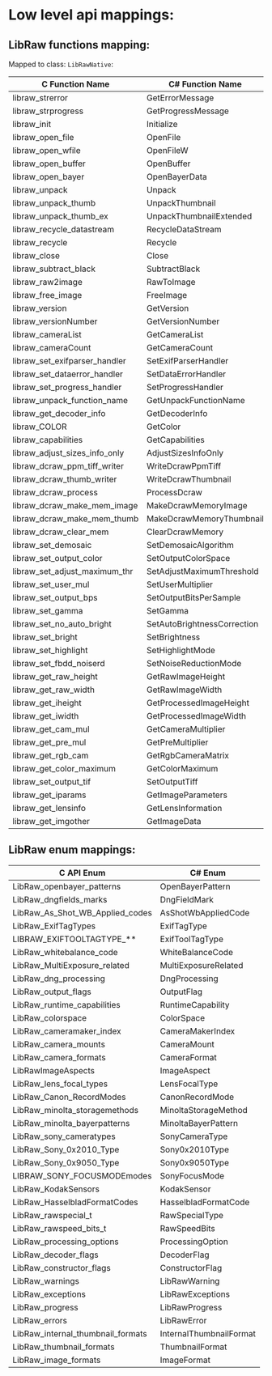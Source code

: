 # Low level api mappings:

## LibRaw functions mapping:
Mapped to class: `LibRawNative`:

| C Function Name               | C# Function Name            |
| ----------------------------- | --------------------------- |
| libraw_strerror               | GetErrorMessage             |
| libraw_strprogress            | GetProgressMessage          |
| libraw_init                   | Initialize                  |
| libraw_open_file              | OpenFile                    |
| libraw_open_wfile             | OpenFileW                   |
| libraw_open_buffer            | OpenBuffer                  |
| libraw_open_bayer             | OpenBayerData               |
| libraw_unpack                 | Unpack                      |
| libraw_unpack_thumb           | UnpackThumbnail             |
| libraw_unpack_thumb_ex        | UnpackThumbnailExtended     |
| libraw_recycle_datastream     | RecycleDataStream           |
| libraw_recycle                | Recycle                     |
| libraw_close                  | Close                       |
| libraw_subtract_black         | SubtractBlack               |
| libraw_raw2image              | RawToImage                  |
| libraw_free_image             | FreeImage                   |
| libraw_version                | GetVersion                  |
| libraw_versionNumber          | GetVersionNumber            |
| libraw_cameraList             | GetCameraList               |
| libraw_cameraCount            | GetCameraCount              |
| libraw_set_exifparser_handler | SetExifParserHandler        |
| libraw_set_dataerror_handler  | SetDataErrorHandler         |
| libraw_set_progress_handler   | SetProgressHandler          |
| libraw_unpack_function_name   | GetUnpackFunctionName       |
| libraw_get_decoder_info       | GetDecoderInfo              |
| libraw_COLOR                  | GetColor                    |
| libraw_capabilities           | GetCapabilities             |
| libraw_adjust_sizes_info_only | AdjustSizesInfoOnly         |
| libraw_dcraw_ppm_tiff_writer  | WriteDcrawPpmTiff           |
| libraw_dcraw_thumb_writer     | WriteDcrawThumbnail         |
| libraw_dcraw_process          | ProcessDcraw                |
| libraw_dcraw_make_mem_image   | MakeDcrawMemoryImage        |
| libraw_dcraw_make_mem_thumb   | MakeDcrawMemoryThumbnail    |
| libraw_dcraw_clear_mem        | ClearDcrawMemory            |
| libraw_set_demosaic           | SetDemosaicAlgorithm        |
| libraw_set_output_color       | SetOutputColorSpace         |
| libraw_set_adjust_maximum_thr | SetAdjustMaximumThreshold   |
| libraw_set_user_mul           | SetUserMultiplier           |
| libraw_set_output_bps         | SetOutputBitsPerSample      |
| libraw_set_gamma              | SetGamma                    |
| libraw_set_no_auto_bright     | SetAutoBrightnessCorrection |
| libraw_set_bright             | SetBrightness               |
| libraw_set_highlight          | SetHighlightMode            |
| libraw_set_fbdd_noiserd       | SetNoiseReductionMode       |
| libraw_get_raw_height         | GetRawImageHeight           |
| libraw_get_raw_width          | GetRawImageWidth            |
| libraw_get_iheight            | GetProcessedImageHeight     |
| libraw_get_iwidth             | GetProcessedImageWidth      |
| libraw_get_cam_mul            | GetCameraMultiplier         |
| libraw_get_pre_mul            | GetPreMultiplier            |
| libraw_get_rgb_cam            | GetRgbCameraMatrix          |
| libraw_get_color_maximum      | GetColorMaximum             |
| libraw_set_output_tif         | SetOutputTiff               |
| libraw_get_iparams            | GetImageParameters          |
| libraw_get_lensinfo           | GetLensInformation          |
| libraw_get_imgother           | GetImageData                |

## LibRaw enum mappings:
| C API Enum                        | C# Enum                 |
| --------------------------------- | ----------------------- |
| LibRaw_openbayer_patterns         | OpenBayerPattern        |
| LibRaw_dngfields_marks            | DngFieldMark            |
| LibRaw_As_Shot_WB_Applied_codes   | AsShotWbAppliedCode     |
| LibRaw_ExifTagTypes               | ExifTagType             |
| LIBRAW_EXIFTOOLTAGTYPE_**         | ExifToolTagType         |
| LibRaw_whitebalance_code          | WhiteBalanceCode        |
| LibRaw_MultiExposure_related      | MultiExposureRelated    |
| LibRaw_dng_processing             | DngProcessing           |
| LibRaw_output_flags               | OutputFlag              |
| LibRaw_runtime_capabilities       | RuntimeCapability       |
| LibRaw_colorspace                 | ColorSpace              |
| LibRaw_cameramaker_index          | CameraMakerIndex        |
| LibRaw_camera_mounts              | CameraMount             |
| LibRaw_camera_formats             | CameraFormat            |
| LibRawImageAspects                | ImageAspect             |
| LibRaw_lens_focal_types           | LensFocalType           |
| LibRaw_Canon_RecordModes          | CanonRecordMode         |
| LibRaw_minolta_storagemethods     | MinoltaStorageMethod    |
| LibRaw_minolta_bayerpatterns      | MinoltaBayerPattern     |
| LibRaw_sony_cameratypes           | SonyCameraType          |
| LibRaw_Sony_0x2010_Type           | Sony0x2010Type          |
| LibRaw_Sony_0x9050_Type           | Sony0x9050Type          |
| LIBRAW_SONY_FOCUSMODEmodes        | SonyFocusMode           |
| LibRaw_KodakSensors               | KodakSensor             |
| LibRaw_HasselbladFormatCodes      | HasselbladFormatCode    |
| LibRaw_rawspecial_t               | RawSpecialType          |
| LibRaw_rawspeed_bits_t            | RawSpeedBits            |
| LibRaw_processing_options         | ProcessingOption        |
| LibRaw_decoder_flags              | DecoderFlag             |
| LibRaw_constructor_flags          | ConstructorFlag         |
| LibRaw_warnings                   | LibRawWarning           |
| LibRaw_exceptions                 | LibRawExceptions        |
| LibRaw_progress                   | LibRawProgress          |
| LibRaw_errors                     | LibRawError             |
| LibRaw_internal_thumbnail_formats | InternalThumbnailFormat |
| LibRaw_thumbnail_formats          | ThumbnailFormat         |
| LibRaw_image_formats              | ImageFormat             |